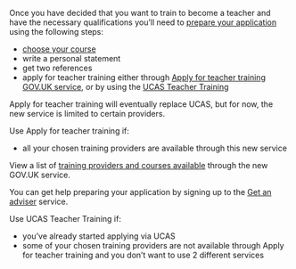 Once you have decided that you want to train to become a teacher and have the necessary qualifications you’ll need to [prepare your application](https://www.gov.uk/apply-for-teacher-training) using the following steps:

* [choose your course](https://www.gov.uk/find-postgraduate-teacher-training-courses)
* write a personal statement
* get two references
* apply for teacher training either through [Apply for teacher training GOV.UK service](https://www.gov.uk/apply-for-teacher-training), or by using the [UCAS Teacher Training](https://2021.teachertraining.apply.ucas.com/apply/student/login.do)

Apply for teacher training will eventually replace UCAS, but for now, the new service is limited to certain providers.

Use Apply for teacher training if:

* all your chosen training providers are available through this new service

View a list of [training providers and courses available](https://www.apply-for-teacher-training.service.gov.uk/candidate/providers) through the new GOV.UK service.

You can get help preparing your application by signing up to the [Get an adviser](https://beta-adviser-getintoteaching.education.gov.uk/) service.

Use UCAS Teacher Training if:

* you’ve already started applying via UCAS
* some of your chosen training providers are not available through Apply for teacher training and you don’t want to use 2 different services
